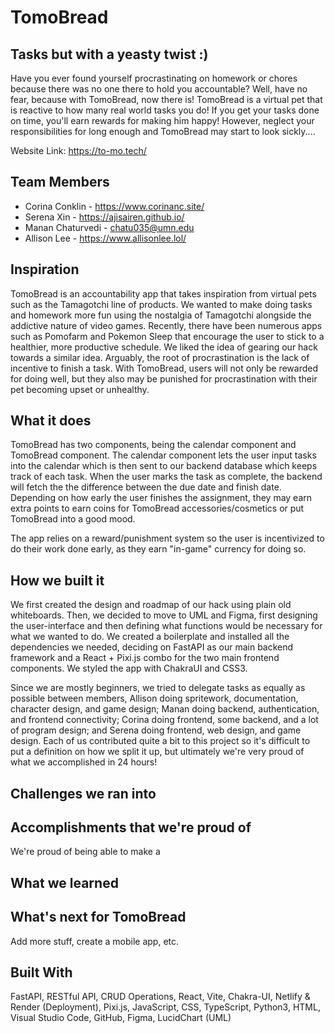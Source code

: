 # TomoBread
Tasks but with a yeasty twist :)
-
Have you ever found yourself procrastinating on homework or chores because there was no one there to hold you accountable?  Well, have no fear, because with TomoBread, now there is!  TomoBread is a virtual pet that is reactive to how many real world tasks you do!  If you get your tasks done on time, you'll earn rewards for making him happy!  However, neglect your responsibilities for long enough and TomoBread may start to look sickly....

Website Link: https://to-mo.tech/

## Team Members
- Corina Conklin - https://www.corinanc.site/
- Serena Xin - https://ajisairen.github.io/
- Manan Chaturvedi - chatu035@umn.edu
- Allison Lee - https://www.allisonlee.lol/

## Inspiration
TomoBread is an accountability app that takes inspiration from virtual pets such as the Tamagotchi line of products.  We wanted to make doing tasks and homework more fun using the nostalgia of Tamagotchi alongside the addictive nature of video games.  Recently, there have been numerous apps such as Pomofarm and Pokemon Sleep that encourage the user to stick to a healthier, more productive schedule.  We liked the idea of gearing our hack towards a similar idea.  Arguably, the root of procrastination is the lack of incentive to finish a task.  With TomoBread, users will not only be rewarded for doing well, but they also may be punished for procrastination with their pet becoming upset or unhealthy.

## What it does
TomoBread has two components, being the calendar component and TomoBread component.  The calendar component lets the user input tasks into the calendar which is then sent to our backend database which keeps track of each task.  When the user marks the task as complete, the backend will fetch the the difference between the due date and finish date.  Depending on how early the user finishes the assignment, they may earn extra points to earn coins for TomoBread accessories/cosmetics or put TomoBread into a good mood.

The app relies on a reward/punishment system so the user is incentivized to do their work done early, as they earn "in-game" currency for doing so. 

## How we built it

We first created the design and roadmap of our hack using plain old whiteboards.  Then, we decided to move to UML and Figma, first designing the user-interface and then defining what functions would be necessary for what we wanted to do.  We created a boilerplate and installed all the dependencies we needed, deciding on FastAPI as our main backend framework and a React + Pixi.js combo for the two main frontend components.  We styled the app with ChakraUI and CSS3.

Since we are mostly beginners, we tried to delegate tasks as equally as possible between members, Allison doing spritework, documentation, character design, and game design; Manan doing backend, authentication, and frontend connectivity; Corina doing frontend, some backend, and a lot of program design; and Serena doing frontend, web design, and game design.  Each of us contributed quite a bit to this project so it's difficult to put a definition on how we split it up, but ultimately we're very proud of what we accomplished in 24 hours!

## Challenges we ran into


## Accomplishments that we're proud of
We're proud of being able to make a 

## What we learned


## What's next for TomoBread
Add more stuff, create a mobile app, etc.

## Built With
FastAPI, RESTful API, CRUD Operations, React, Vite, Chakra-UI, Netlify & Render (Deployment), Pixi.js, JavaScript, CSS, TypeScript, Python3, HTML, Visual Studio Code, GitHub, Figma, LucidChart (UML)
